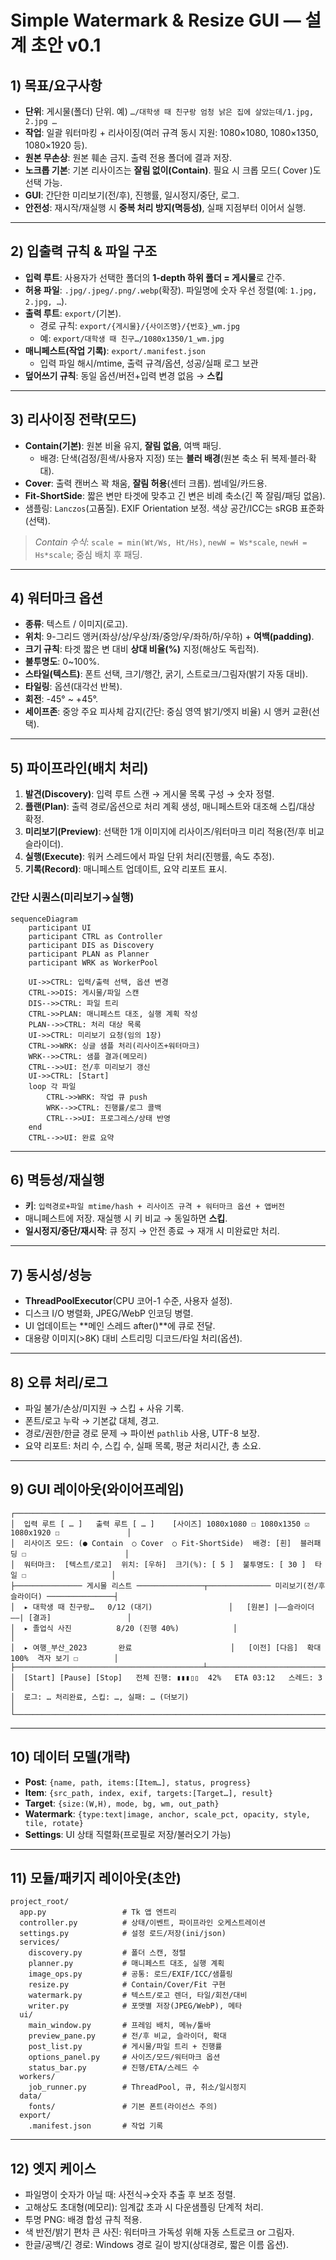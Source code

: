 # Simple Watermark & Resize GUI — 설계 초안 v0.1

## 1) 목표/요구사항
- **단위**: 게시물(폴더) 단위. 예) `…/대학생 때 친구랑 엄청 낡은 집에 살았는데/1.jpg, 2.jpg …`
- **작업**: 일괄 워터마킹 + 리사이징(여러 규격 동시 지원: 1080×1080, 1080×1350, 1080×1920 등).
- **원본 무손상**: 원본 훼손 금지. 출력 전용 폴더에 결과 저장.
- **노크롭 기본**: 기본 리사이즈는 **잘림 없이(Contain)**. 필요 시 크롭 모드( Cover )도 선택 가능.
- **GUI**: 간단한 미리보기(전/후), 진행률, 일시정지/중단, 로그.
- **안전성**: 재시작/재실행 시 **중복 처리 방지(멱등성)**, 실패 지점부터 이어서 실행.

---

## 2) 입출력 규칙 & 파일 구조
- **입력 루트**: 사용자가 선택한 폴더의 **1-depth 하위 폴더 = 게시물**로 간주.
- **허용 파일**: `.jpg/.jpeg/.png/.webp`(확장). 파일명에 숫자 우선 정렬(예: `1.jpg, 2.jpg, …`).
- **출력 루트**: `export/`(기본).
  - 경로 규칙: `export/{게시물}/{사이즈명}/{번호}_wm.jpg`
  - 예: `export/대학생 때 친구…/1080x1350/1_wm.jpg`
- **매니페스트(작업 기록)**: `export/.manifest.json`
  - 입력 파일 해시/mtime, 출력 규격/옵션, 성공/실패 로그 보관
- **덮어쓰기 규칙**: 동일 옵션/버전+입력 변경 없음 → **스킵**

---

## 3) 리사이징 전략(모드)
- **Contain(기본)**: 원본 비율 유지, **잘림 없음**, 여백 패딩.
  - 배경: 단색(검정/흰색/사용자 지정) 또는 **블러 배경**(원본 축소 뒤 복제·블러·확대).
- **Cover**: 출력 캔버스 꽉 채움, **잘림 허용**(센터 크롭). 썸네일/카드용.
- **Fit-ShortSide**: 짧은 변만 타겟에 맞추고 긴 변은 비례 축소(긴 쪽 잘림/패딩 없음).
- 샘플링: `Lanczos`(고품질). EXIF Orientation 보정. 색상 공간/ICC는 sRGB 표준화(선택).

> *Contain 수식*: `scale = min(Wt/Ws, Ht/Hs)`, `newW = Ws*scale`, `newH = Hs*scale`; 중심 배치 후 패딩.

---

## 4) 워터마크 옵션
- **종류**: 텍스트 / 이미지(로고).
- **위치**: 9-그리드 앵커(좌상/상/우상/좌/중앙/우/좌하/하/우하) + **여백(padding)**.
- **크기 규칙**: 타겟 짧은 변 대비 **상대 비율(%)** 지정(해상도 독립적).
- **불투명도**: 0~100%.
- **스타일(텍스트)**: 폰트 선택, 크기/행간, 굵기, 스트로크/그림자(밝기 자동 대비).
- **타일링**: 옵션(대각선 반복).
- **회전**: -45° ~ +45°.
- **세이프존**: 중앙 주요 피사체 감지(간단: 중심 영역 밝기/엣지 비율) 시 앵커 교환(선택).

---

## 5) 파이프라인(배치 처리)
1. **발견(Discovery)**: 입력 루트 스캔 → 게시물 목록 구성 → 숫자 정렬.
2. **플랜(Plan)**: 출력 경로/옵션으로 처리 계획 생성, 매니페스트와 대조해 스킵/대상 확정.
3. **미리보기(Preview)**: 선택한 1개 이미지에 리사이즈/워터마크 미리 적용(전/후 비교 슬라이더).
4. **실행(Execute)**: 워커 스레드에서 파일 단위 처리(진행률, 속도 추정).
5. **기록(Record)**: 매니페스트 업데이트, 요약 리포트 표시.

### 간단 시퀀스(미리보기→실행)
```mermaid
sequenceDiagram
    participant UI
    participant CTRL as Controller
    participant DIS as Discovery
    participant PLAN as Planner
    participant WRK as WorkerPool

    UI->>CTRL: 입력/출력 선택, 옵션 변경
    CTRL->>DIS: 게시물/파일 스캔
    DIS-->>CTRL: 파일 트리
    CTRL->>PLAN: 매니페스트 대조, 실행 계획 작성
    PLAN-->>CTRL: 처리 대상 목록
    UI->>CTRL: 미리보기 요청(임의 1장)
    CTRL->>WRK: 싱글 샘플 처리(리사이즈+워터마크)
    WRK-->>CTRL: 샘플 결과(메모리)
    CTRL-->>UI: 전/후 미리보기 갱신
    UI->>CTRL: [Start]
    loop 각 파일
        CTRL->>WRK: 작업 큐 push
        WRK-->>CTRL: 진행률/로그 콜백
        CTRL-->>UI: 프로그레스/상태 반영
    end
    CTRL-->>UI: 완료 요약
```

---

## 6) 멱등성/재실행
- **키**: `입력경로+파일 mtime/hash + 리사이즈 규격 + 워터마크 옵션 + 앱버전`
- 매니페스트에 저장. 재실행 시 키 비교 → 동일하면 **스킵**.
- **일시정지/중단/재시작**: 큐 정지 → 안전 종료 → 재개 시 미완료만 처리.

---

## 7) 동시성/성능
- **ThreadPoolExecutor**(CPU 코어-1 수준, 사용자 설정).
- 디스크 I/O 병렬화, JPEG/WebP 인코딩 병렬.
- UI 업데이트는 **메인 스레드 after()**에 큐로 전달.
- 대용량 이미지(>8K) 대비 스트리밍 디코드/타일 처리(옵션).

---

## 8) 오류 처리/로그
- 파일 불가/손상/미지원 → 스킵 + 사유 기록.
- 폰트/로고 누락 → 기본값 대체, 경고.
- 경로/권한/한글 경로 문제 → 파이썬 `pathlib` 사용, UTF-8 보장.
- 요약 리포트: 처리 수, 스킵 수, 실패 목록, 평균 처리시간, 총 소요.

---

## 9) GUI 레이아웃(와이어프레임)
```
┌──────────────────────────────────────────────────────────────────────────────────────────────────┐
│  입력 루트 [ … ]   출력 루트 [ … ]    [사이즈] 1080x1080 ☐ 1080x1350 ☑ 1080x1920 ☐               │
│  리사이즈 모드: (● Contain  ○ Cover  ○ Fit-ShortSide)  배경: [흰]  블러패딩 ☐                      │
│  워터마크:  [텍스트/로고]  위치: [우하]  크기(%): [ 5 ]  불투명도: [ 30 ]  타일 ☐                   │
├─────────────── 게시물 리스트 ───────────────┬────────────── 미리보기(전/후 슬라이더) ───────────────┤
│  ▸ 대학생 때 친구랑…   0/12 (대기)                 │   [원본] |——슬라이더——| [결과]                 │
│  ▸ 졸업식 사진          8/20 (진행 40%)            │                                              │
│  ▸ 여행_부산_2023       완료                      │   [이전] [다음]  확대 100%  격자 보기 ☐        │
├──────────────────────────────────────────┴───────────────────────────────────────────────────────┤
│  [Start] [Pause] [Stop]   전체 진행: ▮▮▮▯▯  42%   ETA 03:12   스레드: 3                       │
│  로그: … 처리완료, 스킵: …, 실패: … (더보기)                                                       │
└──────────────────────────────────────────────────────────────────────────────────────────────────┘
```

---

## 10) 데이터 모델(개략)
- **Post**: `{name, path, items:[Item…], status, progress}`
- **Item**: `{src_path, index, exif, targets:[Target…], result}`
- **Target**: `{size:(W,H), mode, bg, wm, out_path}`
- **Watermark**: `{type:text|image, anchor, scale_pct, opacity, style, tile, rotate}`
- **Settings**: UI 상태 직렬화(프로필로 저장/불러오기 가능)

---

## 11) 모듈/패키지 레이아웃(초안)
```
project_root/
  app.py                 # Tk 앱 엔트리
  controller.py          # 상태/이벤트, 파이프라인 오케스트레이션
  settings.py            # 설정 로드/저장(ini/json)
  services/
    discovery.py         # 폴더 스캔, 정렬
    planner.py           # 매니페스트 대조, 실행 계획
    image_ops.py         # 공통: 로드/EXIF/ICC/샘플링
    resize.py            # Contain/Cover/Fit 구현
    watermark.py         # 텍스트/로고 렌더, 타일/회전/대비
    writer.py            # 포맷별 저장(JPEG/WebP), 메타
  ui/
    main_window.py       # 프레임 배치, 메뉴/툴바
    preview_pane.py      # 전/후 비교, 슬라이더, 확대
    post_list.py         # 게시물/파일 트리 + 진행률
    options_panel.py     # 사이즈/모드/워터마크 옵션
    status_bar.py        # 진행/ETA/스레드 수
  workers/
    job_runner.py        # ThreadPool, 큐, 취소/일시정지
  data/
    fonts/               # 기본 폰트(라이선스 주의)
  export/
    .manifest.json       # 작업 기록
```

---

## 12) 엣지 케이스
- 파일명이 숫자가 아닐 때: 사전식→숫자 추출 후 보조 정렬.
- 고해상도 초대형(메모리): 임계값 초과 시 다운샘플링 단계적 처리.
- 투명 PNG: 배경 합성 규칙 적용.
- 색 반전/밝기 편차 큰 사진: 워터마크 가독성 위해 자동 스트로크 or 그림자.
- 한글/공백/긴 경로: Windows 경로 길이 방지(상대경로, 짧은 이름 옵션).

